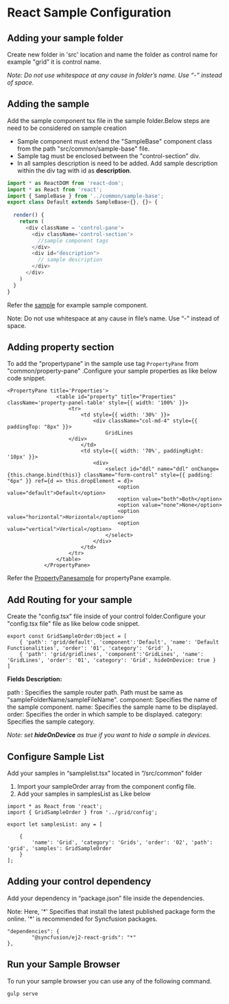 # React Sample Configuration

## Adding your sample folder
Create  new folder in 'src' location and name the folder as control name for example "grid” it is control name.

_Note: Do not use whitespace at any cause in folder’s name. Use “-” instead of space._

## Adding the sample

Add the sample component tsx file in the sample folder.Below steps are need to be considered on sample creation

 * Sample component must extend the "SampleBase" component class from the path "src/common/sample-base" file.
 * Sample tag  must be enclosed between the "control-section" div.
 * In all samples description is need to be added. Add sample description  within the div tag with id as **description**.

```javascript
import * as ReactDOM from 'react-dom';
import * as React from 'react';
import { SampleBase } from '../common/sample-base';
export class Default extends SampleBase<{}, {}> {
  
  render() {
    return (       
      <div className = 'control-pane'>
        <div className='control-section'>
          //sample component tags
        </div>
        <div id="description">
          // sample description
        </div>
      </div>
    )
  }
}

```
Refer the  [sample](https://gitlab.syncfusion.com/essential-studio/development/src/grid/default.tsx ) for example sample component.

Note: Do not use whitespace at any cause in file’s name. Use “-” instead of space.

## Adding property section
To add  the "propertypane”  in the sample use tag `PropertyPane` from "common/property-pane" .Configure your sample properties as like below code snippet.

```
<PropertyPane title='Properties'>
                <table id="property" title="Properties" className='property-panel-table' style={{ width: '100%' }}>
                    <tr>
                        <td style={{ width: '30%' }}>
                            <div className="col-md-4" style={{ paddingTop: "8px" }}>
                                GridLines
                    </div>
                        </td>
                        <td style={{ width: '70%', paddingRight: '10px' }}>
                            <div>
                                <select id="ddl" name="ddl" onChange={this.change.bind(this)} className="form-control" style={{ padding: "6px" }} ref={d => this.dropElement = d}>
                                    <option value="default">Default</option>
                                    <option value="both">Both</option>
                                    <option value="none">None</option>
                                    <option value="horizontal">Horizontal</option>
                                    <option value="vertical">Vertical</option>
                                </select>
                            </div>
                        </td>
                    </tr>
                </table>
            </PropertyPane>

```
Refer the  [PropertyPanesample](https://gitlab.syncfusion.com/essential-studio/development/src/grid/gridlines.tsx ) for propertyPane example.

## Add Routing for your sample

Create the "config.tsx” file inside of your control folder.Configure your "config.tsx file" file as like below code snippet.

```
export const GridSampleOrder:Object = [
    { 'path': 'grid/default', 'component':'Default', 'name': 'Default Functionalities', 'order': '01', 'category': 'Grid' },
    { 'path': 'grid/gridlines', 'component':'GridLines', 'name': 'GridLines', 'order': '01', 'category': 'Grid', hideOnDevice: true }
]

```

**Fields Description:**

 path : Specifies the sample router path. Path must be same as "sampleFolderName/sampleFileName".
 component: Specifies the name of the sample component.
 name: Specifies the sample name to be displayed.
 order: Specifies the order in which sample to be displayed.
 category: Specifies the sample category.

*Note: set **hideOnDevice** as true if you want to hide a sample in devices.*

## Configure Sample List

Add your samples in “samplelist.tsx” located in “/src/common” folder
1.	Import your sampleOrder  array from the component config file.
2.	Add your samples in samplesList as Like below

```
import * as React from 'react';
import { GridSampleOrder } from '../grid/config';

export let samplesList: any = [

    {
        'name': 'Grid', 'category': 'Grids', 'order': '02', 'path': 'grid', 'samples': GridSampleOrder
    }
];
```

## Adding your control dependency

Add your dependency in “package.json” file inside the dependencies.

Note: Here, '\*' Specifies that install the latest published package form the online. '\*' is recommended for Syncfusion packages.

```
"dependencies": {
        "@syncfusion/ej2-react-grids": "*"
},
```
## Run your Sample Browser

To run your sample browser you can use any of the following command.

```
gulp serve
```

